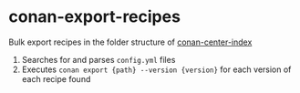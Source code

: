 # conan-export-recipes

Bulk export recipes in the folder structure of [conan-center-index](https://github.com/conan-io/conan-center-index)

1. Searches for and parses `config.yml` files
2. Executes `conan export {path} --version {version}` for each version of each recipe found

